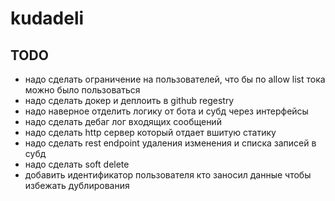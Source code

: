 # kudadeli

## TODO
- надо сделать ограничение на пользователей, что бы по allow list тока можно было пользоваться
- надо сделать докер и деплоить в github regestry
- надо наверное отделить логику от бота и субд через интерфейсы
- надо сделать дебаг лог входящих сообщений
- надо сделать http сервер который отдает вшитую статику
- надо сделать rest endpoint удаления изменения и списка записей в субд
- надо сделать soft delete
- добавить идентификатор пользователя кто заносил данные чтобы избежать дублирования
 